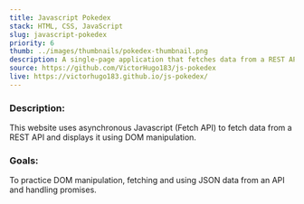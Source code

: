 ```yaml
---
title: Javascript Pokedex
stack: HTML, CSS, JavaScript
slug: javascript-pokedex
priority: 6
thumb: ../images/thumbnails/pokedex-thumbnail.png
description: A single-page application that fetches data from a REST API and displays it using DOM manipulation.
source: https://github.com/VictorHugo183/js-pokedex
live: https://victorhugo183.github.io/js-pokedex/
---
```

### Description:
This website uses asynchronous Javascript (Fetch API) to fetch data from a REST API and displays it using DOM manipulation.

### Goals:
To practice DOM manipulation, fetching and using JSON data from an API and handling promises.
